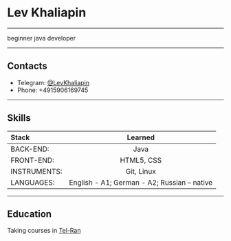 # Lev Khaliapin
___
beginner java developer
___
## Сontacts
* Telegram: [@LevKhaliapin](https://t.me/LevKhaliapin)
* Phone: +4915906169745
___
## Skills
Stack |	Learned
:-----|:----------:
BACK-END:	| Java
FRONT-END:	| HTML5, CSS
INSTRUMENTS:	| Git, Linux
LANGUAGES:	| English - A1; German - A2; Russian – native
___
## Education
Taking courses in  [Tel-Ran](https://www.tel-ran.de/programming)
